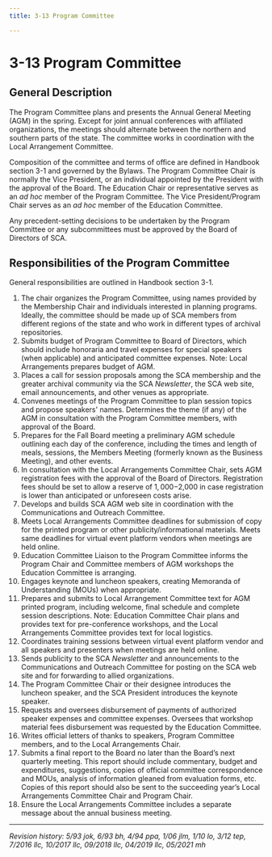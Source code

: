 ```yaml
---
title: 3-13 Program Committee

---
```


# 3-13 Program Committee

## General Description

The Program Committee plans and presents the Annual General Meeting (AGM) in the spring. Except for joint annual conferences with affiliated organizations, the meetings should alternate between the northern and southern parts of the state. The committee works in coordination with the Local Arrangement Committee.

Composition of the committee and terms of office are defined in Handbook section 3-1 and governed by the Bylaws. The Program Committee Chair is normally the Vice President, or an individual appointed by the President with the approval of the Board. The Education Chair or representative serves as an _ad hoc_ member of the Program Committee. The Vice President/Program Chair serves as an _ad hoc_ member of the Education Committee.

Any precedent-setting decisions to be undertaken by the Program Committee or any subcommittees must be approved by the Board of Directors of SCA.

## Responsibilities of the Program Committee

General responsibilities are outlined in Handbook section 3-1.

1. The chair organizes the Program Committee, using names provided by the Membership Chair and individuals interested in planning programs. Ideally, the committee should be made up of SCA members from different regions of the state and who work in different types of archival repositories.
2. Submits budget of Program Committee to Board of Directors, which should include honoraria and travel expenses for special speakers (when applicable) and anticipated committee expenses. Note: Local Arrangements prepares budget of AGM.
3. Places a call for session proposals among the SCA membership and the greater archival community via the SCA _Newsletter_, the SCA web site, email announcements, and other venues as appropriate.
4. Convenes meetings of the Program Committee to plan session topics and propose speakers' names. Determines the theme (if any) of the AGM in consultation with the Program Committee members, with approval of the Board.
5. Prepares for the Fall Board meeting a preliminary AGM schedule outlining each day of the conference, including the times and length of meals, sessions, the Members Meeting (formerly known as the Business Meeting), and other events.
6. In consultation with the Local Arrangements Committee Chair, sets AGM registration fees with the approval of the Board of Directors. Registration fees should be set to  allow a reserve of $1,000-$2,000 in case registration is lower than anticipated or unforeseen costs arise.
7. Develops and builds SCA AGM web site in coordination with the Communications and Outreach Committee.
8. Meets Local Arrangements Committee deadlines for submission of copy for the printed program or other publicity/informational materials. Meets same deadlines for virtual event platform vendors when meetings are held online.
9. Education Committee Liaison to the Program Committee informs the Program Chair and Committee members of AGM workshops the Education Committee is arranging.
10.	Engages keynote and luncheon speakers, creating Memoranda of Understanding (MOUs) when appropriate.
11.	Prepares and submits to Local Arrangement Committee text for AGM printed program, including welcome, final schedule and complete session descriptions. Note: Education Committee Chair plans and provides text for pre-conference workshops, and the Local Arrangements Committee provides text for local logistics.
12.	Coordinates training sessions between virtual event platform vendor and all speakers and presenters when meetings are held online.
13.	Sends publicity to the SCA _Newsletter_ and announcements to the Communications and Outreach Committee for posting on the SCA web site and for forwarding to allied organizations.
14.	The Program Committee Chair or their designee introduces the luncheon speaker, and the SCA President introduces the keynote speaker.
15.	Requests and oversees disbursement of payments of authorized speaker expenses and committee expenses. Oversees that workshop material fees disbursement was requested by the Education Committee.
16.	Writes official letters of thanks to speakers, Program Committee members, and to the Local Arrangements Chair.
17.	Submits a final report to the Board no later than the Board’s next quarterly meeting. This report should include commentary, budget and expenditures, suggestions, copies of official committee correspondence and MOUs, analysis of information gleaned from evaluation forms, etc. Copies of this report should also be sent to the succeeding year’s Local Arrangements Committee Chair and Program Chair.
18.	Ensure the Local Arrangements Committee includes a separate message about the annual business meeting.

***

_Revision history: 5/93 jok, 6/93 bh, 4/94 ppa, 1/06 jlm, 1/10 lo, 3/12 tep, 7/2016 llc, 10/2017 llc, 09/2018 llc, 04/2019 llc, 05/2021 mh_
